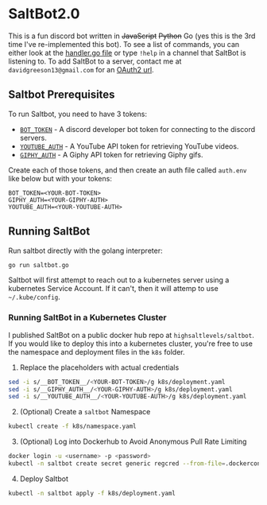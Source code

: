 # SaltBot2.0

This is a fun discord bot written in ~~JavaScript~~ ~~Python~~ Go (yes this is the 3rd time I've re-implemented this bot). To see a list of commands, you can either look at the [handler.go file](./handler/handler.go) or type `!help` in a channel that SaltBot is listening to. To add SaltBot to a server, contact me at `davidgreeson13@gmail.com` for an [OAuth2 url](https://discordpy.readthedocs.io/en/latest/discord.html).

## Saltbot Prerequisites

To run Saltbot, you need to have 3 tokens:
 - [`BOT_TOKEN`](https://discordpy.readthedocs.io/en/latest/discord.html) - A discord developer bot token for connecting to the discord servers.
 - [`YOUTUBE_AUTH`](https://developers.google.com/youtube/v3/getting-started) - A YouTube API token for retrieving YouTube videos.
 - [`GIPHY_AUTH`](https://developers.giphy.com) - A Giphy API token for retrieving Giphy gifs.

Create each of those tokens, and then create an auth file called `auth.env` like below but with your tokens:
```
BOT_TOKEN=<YOUR-BOT-TOKEN>
GIPHY_AUTH=<YOUR-GIPHY-AUTH>
YOUTUBE_AUTH=<YOUR-YOUTUBE-AUTH>
```

## Running SaltBot

Run saltbot directly with the golang interpreter:
```bash
go run saltbot.go
```

Saltbot will first attempt to reach out to a kubernetes server using a kubernetes Service Account. If it can't, then it will attemp to use `~/.kube/config`.

### Running SaltBot in a Kubernetes Cluster

I published SaltBot on a public docker hub repo at `highsaltlevels/saltbot`. If you would like to deploy this into a kubernetes cluster, you're free to use the namespace and deployment files in the `k8s` folder.

1. Replace the placeholders with actual credentials

```bash
sed -i s/__BOT_TOKEN__/<YOUR-BOT-TOKEN>/g k8s/deployment.yaml
sed -i s/__GIPHY_AUTH__/<YOUR-GIPHY-AUTH>/g k8s/deployment.yaml
sed -i s/__YOUTUBE_AUTH__/<YOUR-YOUTUBE-AUTH>/g k8s/deployment.yaml
```

2. (Optional) Create a `saltbot` Namespace

```bash
kubectl create -f k8s/namespace.yaml
```

3. (Optional) Log into Dockerhub to Avoid Anonymous Pull Rate Limiting

```bash
docker login -u <username> -p <password>
kubectl -n saltbot create secret generic regcred --from-file=.dockerconfigjson=/path/to/.docker/config.json --type=kubernetes.io/dockerconfigjson
```

4. Deploy Saltbot

```bash
kubectl -n saltbot apply -f k8s/deployment.yaml
```
